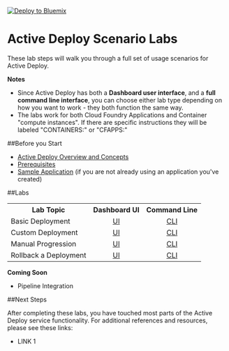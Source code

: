 [![Deploy to Bluemix](https://bluemix.net/deploy/button.png)](https://bluemix.net/deploy?repository=https://github.com/IBM-Bluemix/active-deploy-lab)

# Active Deploy Scenario Labs

These lab steps will walk you through a full set of usage scenarios for Active Deploy.


**Notes**
* Since Active Deploy has both a **Dashboard user interface**, and a **full command line interface**, you can choose either lab type depending on how you want to work - they both function the same way.
* The labs work for both Cloud Foundry Applications and Container "compute instances". If there are specific instructions they will be labeled "CONTAINERS:" or "CFAPPS:"

##Before you Start
* [Active Deploy Overview and Concepts](https://github.com/IBM-Bluemix/active-deploy/tree/master/labs/ActiveDeployUsageLabs-Lab0-Overview.md)
* [Prerequisites](https://github.com/IBM-Bluemix/active-deploy/tree/master/labs/ActiveDeployUsageLabs-Lab0-Prereqs.md)
* [Sample Application](https://github.com/IBM-Bluemix/active-deploy/tree/master/labs/ActiveDeployUsageLabs-Lab0-SampleApp.md) (if you are not already using an application you've created)

##Labs
<table>
  <tbody>
    <tr>
      <th align="center">Lab Topic</th>
      <th align="center">Dashboard UI</th>
      <th align="center">Command Line</th>
    </tr>
    <tr>
      <td align="left">Basic Deployment</td>
      <td align="center"><a href="https://github.com/IBM-Bluemix/active-deploy/tree/master/labs/ActiveDeployUsageLabs-Lab1-gui.md">UI</a></td>
      <td align="center"><a href="https://github.com/IBM-Bluemix/active-deploy/tree/master/labs/ActiveDeployUsageLabs-Lab1-cli.md">CLI</a></td>
    </tr>
    <tr>
      <td align="left">Custom Deployment</td>
      <td align="center"><a href="https://github.com/IBM-Bluemix/active-deploy/tree/master/labs/ActiveDeployUsageLabs-Lab2-gui.md">UI</a></td>
      <td align="center"><a href="https://github.com/IBM-Bluemix/active-deploy/tree/master/labs/ActiveDeployUsageLabs-Lab2-cli.md">CLI</a></td>
    </tr>
    <tr>
      <td align="left">Manual Progression</td>
      <td align="center"><a href="https://github.com/IBM-Bluemix/active-deploy/tree/master/labs/ActiveDeployUsageLabs-Lab3-gui.md">UI</a></td>
      <td align="center"><a href="https://github.com/IBM-Bluemix/active-deploy/tree/master/labs/ActiveDeployUsageLabs-Lab3-cli.md">CLI</a></td>
    </tr>
    <tr>
      <td align="left">Rollback a Deployment</td>
      <td align="center"><a href="https://github.com/IBM-Bluemix/active-deploy/tree/master/labs/ActiveDeployUsageLabs-Lab4-gui.md">UI</a></td>
      <td align="center"><a href="https://github.com/IBM-Bluemix/active-deploy/tree/master/labs/ActiveDeployUsageLabs-Lab4-cli.md">CLI</a></td>
    </tr>
  </tbody>
</table>

**Coming Soon**
* Pipeline Integration

##Next Steps

After completing these labs, you have touched most parts of the Active Deploy service functionality. For additional references and resources, please see these links:

* LINK 1
